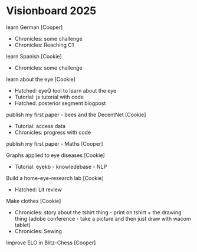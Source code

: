 # Visionboard 2025

learn German [Cooper]
- Chronicles: some challenge
- Chronicles: Reaching C1

learn Spanish [Cookie]
- Chronicles: some challenge

learn about the eye [Cookie]
- Hatched: eyeQ tool to learn about the eye
- Tutorial: js tutorial with code
- Hatched: posterior segment blogpost

publish my first paper - bees and the DecentNet [Cookie]
- Tutorial: access data
- Chronicles: progress with code

publish my first paper - Maths [Cooper]

Graphs applied to eye diseases [Cookie]
- Tutorial: eyekb - knowledebase - NLP

Build a home-eye-research lab [Cookie]
- Hatched: Lit review

Make clothes [Cookie]
- Chronicles: story about the tshirt thing - print on tshirt + the drawing thing (adobe conference - take a picture and then just draw with wacom tablet)
- Chronicles: Sewing

Improve ELO in Blitz-Chess [Cooper]


